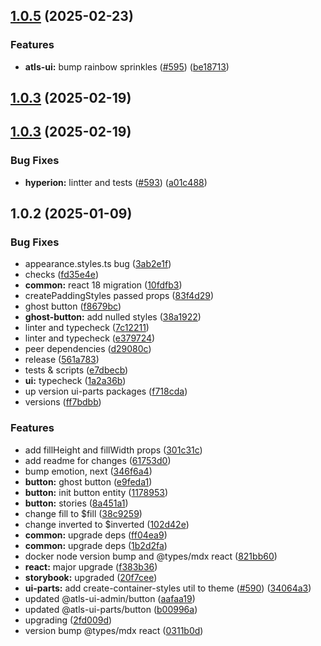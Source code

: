 

## [1.0.5](https://github.com/atls/hyperion/compare/@atls-ui-parts/button@1.0.3...@atls-ui-parts/button@1.0.5) (2025-02-23)


### Features


* **atls-ui:** bump rainbow sprinkles ([#595](https://github.com/atls/hyperion/issues/595)) ([be18713](https://github.com/atls/hyperion/commit/be1871351926c38605bbed4d7aa11a4759f80f3d))





## [1.0.3](https://github.com/atls/hyperion/compare/@atls-ui-parts/button@1.0.3...@atls-ui-parts/button@1.0.3) (2025-02-19)






## [1.0.3](https://github.com/atls/hyperion/compare/@atls-ui-parts/button@1.0.2...@atls-ui-parts/button@1.0.3) (2025-02-19)


### Bug Fixes


* **hyperion:** lintter and tests ([#593](https://github.com/atls/hyperion/issues/593)) ([a01c488](https://github.com/atls/hyperion/commit/a01c488064d6386f754aafd2eecb28a19396635e))





## 1.0.2 (2025-01-09)


### Bug Fixes


* appearance.styles.ts bug ([3ab2e1f](https://github.com/atls/hyperion/commit/3ab2e1f6ccfb881295a5e9ec125e23376dd1c1b3))
* checks ([fd35e4e](https://github.com/atls/hyperion/commit/fd35e4e5ee760fed44fc51d0dfc1d3fffaa27a9c))
* **common:** react 18 migration ([10fdfb3](https://github.com/atls/hyperion/commit/10fdfb33f8bd5255ee29a03c52bd762d1fec029c))
* createPaddingStyles passed props ([83f4d29](https://github.com/atls/hyperion/commit/83f4d29d4320e569b1d8a3beb5224e2a7997a1db))
* ghost button ([f8679bc](https://github.com/atls/hyperion/commit/f8679bca20d145c712f5aac835069192c3b399d9))
* **ghost-button:** add nulled styles ([38a1922](https://github.com/atls/hyperion/commit/38a19220a700168bda615597f3b1e2fcbff49388))
* linter and typecheck ([7c12211](https://github.com/atls/hyperion/commit/7c122114184b40e9a06e6404489b23e0ba3ee5d4))
* linter and typecheck ([e379724](https://github.com/atls/hyperion/commit/e379724b7dbf3c8cba2b0b94647239b0b37c5fb8))
* peer dependencies ([d29080c](https://github.com/atls/hyperion/commit/d29080cb0950b04e65ab7755571e350d3450b4dd))
* release ([561a783](https://github.com/atls/hyperion/commit/561a78366e76b91189fe5aaec72011045ce60940))
* tests & scripts ([e7dbecb](https://github.com/atls/hyperion/commit/e7dbecb12718ed243206a1ef92bbd4c45e026dbe))
* **ui:** typecheck ([1a2a36b](https://github.com/atls/hyperion/commit/1a2a36b8baeececd0b929dcdb94da3d38ae8ad1e))
* up version ui-parts packages ([f718cda](https://github.com/atls/hyperion/commit/f718cda36c43cc8a060dafee178f6e532a42848e))
* versions ([ff7bdbb](https://github.com/atls/hyperion/commit/ff7bdbb281c9f6e732b06461a0c633c8cc010e46))

### Features


* add fillHeight and fillWidth props ([301c31c](https://github.com/atls/hyperion/commit/301c31cecfeb842e6d60af6ddcf9a21ff6f09e40))
* add readme for changes ([61753d0](https://github.com/atls/hyperion/commit/61753d0fc338f61a4a8627290d97fe800d537008))
* bump emotion, next ([346f6a4](https://github.com/atls/hyperion/commit/346f6a43978912f3be4b09031933ab2a572907b2))
* **button:** ghost button ([e9feda1](https://github.com/atls/hyperion/commit/e9feda174d92dece13d36fc4194a25dfc02fee7c))
* **button:** init button entity ([1178953](https://github.com/atls/hyperion/commit/1178953f70e8d775e301c49aa0601845f8f7e9aa))
* **button:** stories ([8a451a1](https://github.com/atls/hyperion/commit/8a451a107df9ae9488e2d01f62cb5d3b83ed1baa))
* change fill to $fill ([38c9259](https://github.com/atls/hyperion/commit/38c925956b21acc249d1098533b3aca292832628))
* change inverted to $inverted ([102d42e](https://github.com/atls/hyperion/commit/102d42e7fd6a38c9de338896d75221c6fc694b2a))
* **common:** upgrade deps ([ff04ea9](https://github.com/atls/hyperion/commit/ff04ea97e10efa26d27a27c37337e5afc62e47bb))
* **common:** upgrade deps ([1b2d2fa](https://github.com/atls/hyperion/commit/1b2d2fac134ec0c834b9410dcf783d2a80278691))
* docker node version bump and @types/mdx react ([821bb60](https://github.com/atls/hyperion/commit/821bb6085148c80580ee592b738461f6969b2e4b))
* **react:** major upgrade ([f383b36](https://github.com/atls/hyperion/commit/f383b36618f9daa1b137b394de7a55a03bec25b4))
* **storybook:** upgraded ([20f7cee](https://github.com/atls/hyperion/commit/20f7ceeef213d67d762b33ac0fc3447ffcb8b4d6))
* **ui-parts:** add create-container-styles util to theme ([#590](https://github.com/atls/hyperion/issues/590)) ([34064a3](https://github.com/atls/hyperion/commit/34064a384192b781fd6d667857f568d4f42228a4))
* updated @atls-ui-admin/button ([aafaa19](https://github.com/atls/hyperion/commit/aafaa193665a9e32590a25c94f6175629de200d8))
* updated @atls-ui-parts/button ([b00996a](https://github.com/atls/hyperion/commit/b00996a2dddc00deeefbc0f385fc86f021eedfe4))
* upgrading ([2fd009d](https://github.com/atls/hyperion/commit/2fd009d9b9fcf0440e865f48ad8571adda170de6))
* version bump @types/mdx react ([0311b0d](https://github.com/atls/hyperion/commit/0311b0d19afd9d81adccc129ebe2abb636fd4064))


